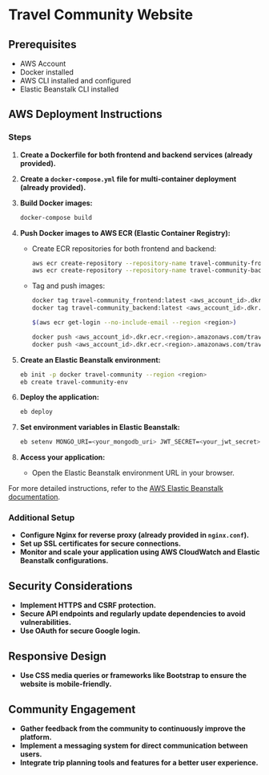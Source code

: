 # Travel Community Website

## Prerequisites

- AWS Account
- Docker installed
- AWS CLI installed and configured
- Elastic Beanstalk CLI installed

## AWS Deployment Instructions

### Steps

1. **Create a Dockerfile for both frontend and backend services (already provided).**

2. **Create a `docker-compose.yml` file for multi-container deployment (already provided).**

3. **Build Docker images:**

    ```bash
    docker-compose build
    ```

4. **Push Docker images to AWS ECR (Elastic Container Registry):**

    - Create ECR repositories for both frontend and backend:

        ```bash
        aws ecr create-repository --repository-name travel-community-frontend
        aws ecr create-repository --repository-name travel-community-backend
        ```

    - Tag and push images:

        ```bash
        docker tag travel-community_frontend:latest <aws_account_id>.dkr.ecr.<region>.amazonaws.com/travel-community-frontend:latest
        docker tag travel-community_backend:latest <aws_account_id>.dkr.ecr.<region>.amazonaws.com/travel-community-backend:latest
        
        $(aws ecr get-login --no-include-email --region <region>)
        
        docker push <aws_account_id>.dkr.ecr.<region>.amazonaws.com/travel-community-frontend:latest
        docker push <aws_account_id>.dkr.ecr.<region>.amazonaws.com/travel-community-backend:latest
        ```

5. **Create an Elastic Beanstalk environment:**

    ```bash
    eb init -p docker travel-community --region <region>
    eb create travel-community-env
    ```

6. **Deploy the application:**

    ```bash
    eb deploy
    ```

7. **Set environment variables in Elastic Beanstalk:**

    ```bash
    eb setenv MONGO_URI=<your_mongodb_uri> JWT_SECRET=<your_jwt_secret> GOOGLE_MAPS_API_KEY=<your_google_maps_api_key> ...
    ```

8. **Access your application:**

    - Open the Elastic Beanstalk environment URL in your browser.

For more detailed instructions, refer to the [AWS Elastic Beanstalk documentation](https://docs.aws.amazon.com/elasticbeanstalk/latest/dg/Welcome.html).

### Additional Setup

- **Configure Nginx for reverse proxy (already provided in `nginx.conf`).**
- **Set up SSL certificates for secure connections.**
- **Monitor and scale your application using AWS CloudWatch and Elastic Beanstalk configurations.**

## Security Considerations

- **Implement HTTPS and CSRF protection.**
- **Secure API endpoints and regularly update dependencies to avoid vulnerabilities.**
- **Use OAuth for secure Google login.**

## Responsive Design

- **Use CSS media queries or frameworks like Bootstrap to ensure the website is mobile-friendly.**

## Community Engagement

- **Gather feedback from the community to continuously improve the platform.**
- **Implement a messaging system for direct communication between users.**
- **Integrate trip planning tools and features for a better user experience.**
